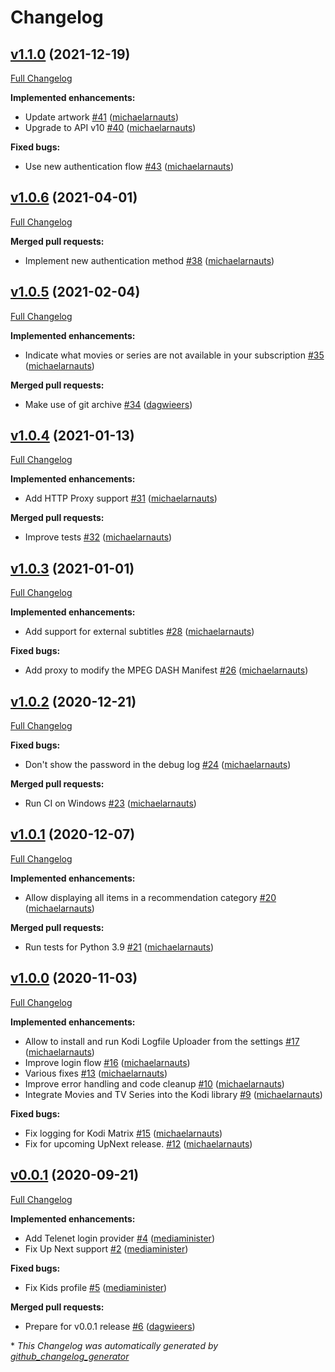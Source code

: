 # Changelog

## [v1.1.0](https://github.com/add-ons/plugin.video.streamz/tree/v1.1.0) (2021-12-19)

[Full Changelog](https://github.com/add-ons/plugin.video.streamz/compare/v1.0.6...v1.1.0)

**Implemented enhancements:**

- Update artwork [\#41](https://github.com/add-ons/plugin.video.streamz/pull/41) ([michaelarnauts](https://github.com/michaelarnauts))
- Upgrade to API v10 [\#40](https://github.com/add-ons/plugin.video.streamz/pull/40) ([michaelarnauts](https://github.com/michaelarnauts))

**Fixed bugs:**

- Use new authentication flow [\#43](https://github.com/add-ons/plugin.video.streamz/pull/43) ([michaelarnauts](https://github.com/michaelarnauts))

## [v1.0.6](https://github.com/add-ons/plugin.video.streamz/tree/v1.0.6) (2021-04-01)

[Full Changelog](https://github.com/add-ons/plugin.video.streamz/compare/v1.0.5...v1.0.6)

**Merged pull requests:**

- Implement new authentication method [\#38](https://github.com/add-ons/plugin.video.streamz/pull/38) ([michaelarnauts](https://github.com/michaelarnauts))

## [v1.0.5](https://github.com/add-ons/plugin.video.streamz/tree/v1.0.5) (2021-02-04)

[Full Changelog](https://github.com/add-ons/plugin.video.streamz/compare/v1.0.4...v1.0.5)

**Implemented enhancements:**

- Indicate what movies or series are not available in your subscription [\#35](https://github.com/add-ons/plugin.video.streamz/pull/35) ([michaelarnauts](https://github.com/michaelarnauts))

**Merged pull requests:**

- Make use of git archive [\#34](https://github.com/add-ons/plugin.video.streamz/pull/34) ([dagwieers](https://github.com/dagwieers))

## [v1.0.4](https://github.com/add-ons/plugin.video.streamz/tree/v1.0.4) (2021-01-13)

[Full Changelog](https://github.com/add-ons/plugin.video.streamz/compare/v1.0.3...v1.0.4)

**Implemented enhancements:**

- Add HTTP Proxy support [\#31](https://github.com/add-ons/plugin.video.streamz/pull/31) ([michaelarnauts](https://github.com/michaelarnauts))

**Merged pull requests:**

- Improve tests [\#32](https://github.com/add-ons/plugin.video.streamz/pull/32) ([michaelarnauts](https://github.com/michaelarnauts))

## [v1.0.3](https://github.com/add-ons/plugin.video.streamz/tree/v1.0.3) (2021-01-01)

[Full Changelog](https://github.com/add-ons/plugin.video.streamz/compare/v1.0.2...v1.0.3)

**Implemented enhancements:**

- Add support for external subtitles [\#28](https://github.com/add-ons/plugin.video.streamz/pull/28) ([michaelarnauts](https://github.com/michaelarnauts))

**Fixed bugs:**

- Add proxy to modify the MPEG DASH Manifest [\#26](https://github.com/add-ons/plugin.video.streamz/pull/26) ([michaelarnauts](https://github.com/michaelarnauts))

## [v1.0.2](https://github.com/add-ons/plugin.video.streamz/tree/v1.0.2) (2020-12-21)

[Full Changelog](https://github.com/add-ons/plugin.video.streamz/compare/v1.0.1...v1.0.2)

**Fixed bugs:**

- Don't show the password in the debug log [\#24](https://github.com/add-ons/plugin.video.streamz/pull/24) ([michaelarnauts](https://github.com/michaelarnauts))

**Merged pull requests:**

- Run CI on Windows [\#23](https://github.com/add-ons/plugin.video.streamz/pull/23) ([michaelarnauts](https://github.com/michaelarnauts))

## [v1.0.1](https://github.com/add-ons/plugin.video.streamz/tree/v1.0.1) (2020-12-07)

[Full Changelog](https://github.com/add-ons/plugin.video.streamz/compare/v1.0.0...v1.0.1)

**Implemented enhancements:**

- Allow displaying all items in a recommendation category [\#20](https://github.com/add-ons/plugin.video.streamz/pull/20) ([michaelarnauts](https://github.com/michaelarnauts))

**Merged pull requests:**

- Run tests for Python 3.9 [\#21](https://github.com/add-ons/plugin.video.streamz/pull/21) ([michaelarnauts](https://github.com/michaelarnauts))

## [v1.0.0](https://github.com/add-ons/plugin.video.streamz/tree/v1.0.0) (2020-11-03)

[Full Changelog](https://github.com/add-ons/plugin.video.streamz/compare/v0.0.1...v1.0.0)

**Implemented enhancements:**

- Allow to install and run Kodi Logfile Uploader from the settings [\#17](https://github.com/add-ons/plugin.video.streamz/pull/17) ([michaelarnauts](https://github.com/michaelarnauts))
- Improve login flow [\#16](https://github.com/add-ons/plugin.video.streamz/pull/16) ([michaelarnauts](https://github.com/michaelarnauts))
- Various fixes [\#13](https://github.com/add-ons/plugin.video.streamz/pull/13) ([michaelarnauts](https://github.com/michaelarnauts))
- Improve error handling and code cleanup [\#10](https://github.com/add-ons/plugin.video.streamz/pull/10) ([michaelarnauts](https://github.com/michaelarnauts))
- Integrate Movies and TV Series into the Kodi library [\#9](https://github.com/add-ons/plugin.video.streamz/pull/9) ([michaelarnauts](https://github.com/michaelarnauts))

**Fixed bugs:**

- Fix logging for Kodi Matrix [\#15](https://github.com/add-ons/plugin.video.streamz/pull/15) ([michaelarnauts](https://github.com/michaelarnauts))
- Fix for upcoming UpNext release. [\#12](https://github.com/add-ons/plugin.video.streamz/pull/12) ([michaelarnauts](https://github.com/michaelarnauts))

## [v0.0.1](https://github.com/add-ons/plugin.video.streamz/tree/v0.0.1) (2020-09-21)

[Full Changelog](https://github.com/add-ons/plugin.video.streamz/compare/9931b4bbe8d675a77582f0f82128cd9552dd80da...v0.0.1)

**Implemented enhancements:**

- Add Telenet login provider [\#4](https://github.com/add-ons/plugin.video.streamz/pull/4) ([mediaminister](https://github.com/mediaminister))
- Fix Up Next support [\#2](https://github.com/add-ons/plugin.video.streamz/pull/2) ([mediaminister](https://github.com/mediaminister))

**Fixed bugs:**

- Fix Kids profile [\#5](https://github.com/add-ons/plugin.video.streamz/pull/5) ([mediaminister](https://github.com/mediaminister))

**Merged pull requests:**

- Prepare for v0.0.1 release [\#6](https://github.com/add-ons/plugin.video.streamz/pull/6) ([dagwieers](https://github.com/dagwieers))



\* *This Changelog was automatically generated by [github_changelog_generator](https://github.com/github-changelog-generator/github-changelog-generator)*
